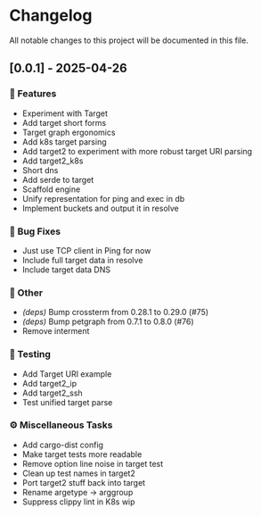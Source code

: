 # Changelog

All notable changes to this project will be documented in this file.

## [0.0.1] - 2025-04-26

### 🚀 Features

- Experiment with Target
- Add target short forms
- Target graph ergonomics
- Add k8s target parsing
- Add target2 to experiment with more robust target URI parsing
- Add target2_k8s
- Short dns
- Add serde to target
- Scaffold engine
- Unify representation for ping and exec in db
- Implement buckets and output it in resolve

### 🐛 Bug Fixes

- Just use TCP client in Ping for now
- Include full target data in resolve
- Include target data DNS

### 💼 Other

- *(deps)* Bump crossterm from 0.28.1 to 0.29.0 (#75)
- *(deps)* Bump petgraph from 0.7.1 to 0.8.0 (#76)
- Remove interment

### 🧪 Testing

- Add Target URI example
- Add target2_ip
- Add target2_ssh
- Test unified target parse

### ⚙️ Miscellaneous Tasks

- Add cargo-dist config
- Make target tests more readable
- Remove option line noise in target test
- Clean up test names in target2
- Port target2 stuff back into target
- Rename argetype -> arggroup
- Suppress clippy lint in K8s wip

<!-- generated by git-cliff -->
